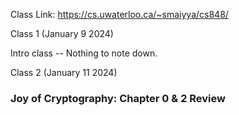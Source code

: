 
Class Link: https://cs.uwaterloo.ca/~smaiyya/cs848/


Class 1 (January 9 2024)

Intro class -- Nothing to note down. 

Class 2 (January 11 2024)

### Joy of Cryptography: Chapter 0 & 2 Review 

